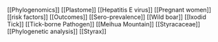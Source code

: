 [[Phylogenomics]]
[[Plastome]]
[[Hepatitis E virus]]
[[Pregnant women]]
[[risk factors]]
[[Outcomes]]
[[Sero-prevalence]]
[[Wild boar]]
[[Ixodid Tick]]
[[Tick-borne Pathogen]]
[[Meihua Mountain]]
[[Styracaceae]]
[[Phylogenetic analysis]]
[[Styrax]]
